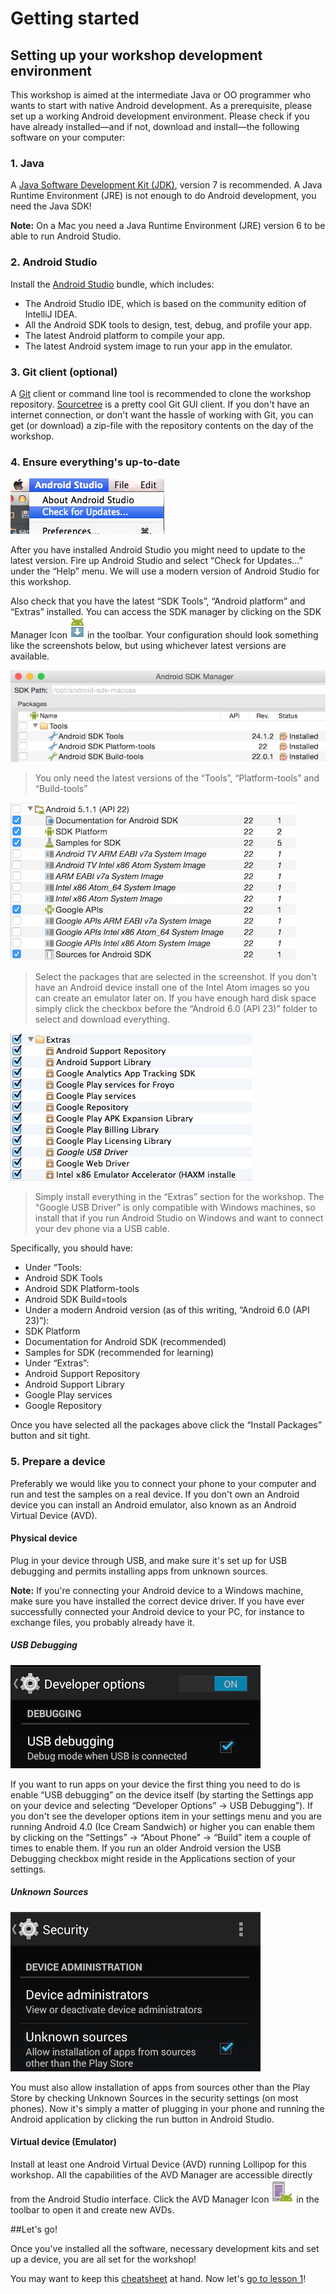 # Getting started

## Setting up your workshop development environment
This workshop is aimed at the intermediate Java or OO programmer who wants to start with native Android development. As a prerequisite, please set up a working Android development environment. Please check if you have already installed&mdash;and if not, download and install&mdash;the following software on your computer:

### 1. Java

A [Java Software Development Kit (JDK)](http://www.oracle.com/technetwork/java/javase/downloads/index.html), version 7 is recommended. A Java Runtime Environment (JRE) is not enough to do Android development, you need the Java SDK!

**Note:** On a Mac you need a Java Runtime Environment (JRE) version 6 to be able to run Android Studio.

### 2. Android Studio
Install the [Android Studio](http://developer.android.com/sdk/installing/studio.html) bundle, which includes: 
  * The Android Studio IDE, which is based on the community edition of IntelliJ IDEA. 
  * All the Android SDK tools to design, test, debug, and profile your app. 
  * The latest Android platform to compile your app. 
  * The latest Android system image to run your app in the emulator.

### 3. Git client (optional)

A [Git](http://git-scm.com/downloads) client or command line tool is recommended to clone the workshop repository. [Sourcetree](http://www.sourcetreeapp.com/) is a pretty cool Git GUI client. If you don't have an internet connection, or don't want the hassle of working with Git, you can get (or download) a zip-file with the repository contents on the day of the workshop.

### 4. Ensure everything's up-to-date

![Android Studio Check for updates](img/android-studio-check-for-updates.png)

After you have installed Android Studio you might need to update to the latest version. Fire up Android Studio and select “Check for Updates…” under the “Help” menu. We will use a modern version of Android Studio for this workshop.

Also check that you have the latest “SDK Tools”, “Android platform” and “Extras” installed. You can access the SDK manager by clicking on the SDK Manager Icon ![SDK Manager Icon](img/sdk-manager-studio.png) in the toolbar. Your configuration should look something like the screenshots below, but using whichever latest versions are available.

![SDK Tools](img/sdk-tools.png)
> You only need the latest versions of the “Tools”, “Platform-tools” and “Build-tools”

![Android 6.0 (API 23)](img/sdk-android-api-22.png)
> Select the packages that are selected in the screenshot. If you don't have an Android device install one of the Intel Atom images so you can create an emulator later on. If you have enough hard disk space simply click the checkbox before the “Android 6.0 (API 23)” folder to select and download everything.

![Extras](img/sdk-extras.png)
> Simply install everything in the “Extras” section for the workshop. The “Google USB Driver” is only compatible with Windows machines, so install that if you run Android Studio on Windows and want to connect your dev phone via a USB cable.

Specifically, you should have:
* Under “Tools:
 * Android SDK Tools
 * Android SDK Platform-tools
 * Android SDK Build=tools
* Under a modern Android version (as of this writing, “Android 6.0 (API 23)”):
 * SDK Platform
 * Documentation for Android SDK (recommended)
 * Samples for SDK (recommended for learning)
* Under “Extras”:
 * Android Support Repository
 * Android Support Library
 * Google Play services
 * Google Repository

Once you have selected all the packages above click the “Install Packages” button and sit tight.

### 5. Prepare a device

Preferably we would like you to connect your phone to your computer and run and test the samples on a real device. If you don't own an Android device you can install an Android emulator, also known as an Android Virtual Device (AVD).

#### Physical device

Plug in your device through USB, and make sure it's set up for USB debugging and permits installing apps from unknown sources.

**Note:** If you're connecting your Android device to a Windows machine, make sure you have installed the correct device driver. If you have ever successfully connected your Android device to your PC, for instance to exchange files, you probably already have it.

##### USB Debugging

![USB Debugging](img/usb-debugging.png)

If you want to run apps on your device the first thing you need to do is enable “USB debugging” on the device itself (by starting the Settings app on your device and selecting “Developer Options” → USB Debugging”). If you don't see the developer options item in your settings menu and you are running Android 4.0 (Ice Cream Sandwich) or higher you can enable them by clicking on the “Settings” → “About Phone” → “Build” item a couple of times to enable them. If you run an older Android version the USB Debugging checkbox might reside in the Applications section of your settings. 

##### Unknown Sources

![Unknown Sources](img/unknown-sources.png)

You must also allow installation of apps from sources other than the Play Store by checking Unknown Sources in the security settings (on most phones). Now it's simply a matter of plugging in your phone and running the Android application by clicking the run button in Android Studio.

#### Virtual device (Emulator)

Install at least one Android Virtual Device (AVD) running Lollipop for this workshop. All the capabilities of the AVD Manager are accessible directly from the Android Studio interface. Click the AVD Manager Icon ![AVD Manager Icon](img/avd-manager-studio.png) in the toolbar to open it and create new AVDs.

##Let's go!

Once you've installed all the software, necessary development kits and set up a device, you are all set for the workshop!

You may want to keep this [cheatsheet](cheatsheet.md) at hand. Now let's [go to lesson 1](lesson1)!
